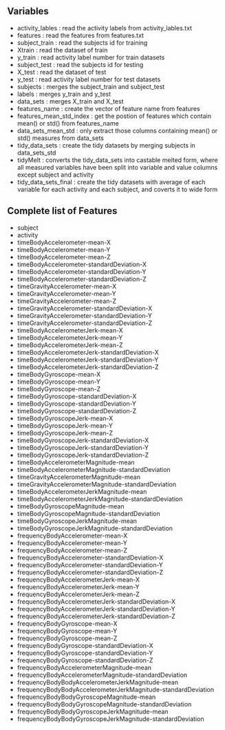 ## Variables
* activity_lables : read the activity labels from activity_lables.txt
*  features : read the features from features.txt
* subject_train : read the subjects id for training
* Xtrain : read the dataset of train
* y_train : read activity label number for train datasets 
* subject_test : read the subjects id for testing
* X_test : read the dataset of test
* y_test : read activity label number for test datasets 
* subjects : merges the subject_train and subject_test
* labels : merges y_train and y_test
* data_sets : merges X_train and X_test
* features_name : create the vector of feature name from features
* features_mean_std_index : get the postion of features which contain mean() or std() from features_name
* data_sets_mean_std : only extract those columns containing mean() or std() measures from data_sets
* tidy_data_sets : create the tidy datasets by merging subjects in data_sets_std
* tidyMelt : converts the tidy_data_sets into castable melted form, where all measured variables have been split into variable and value columns except subject and activity
* tidy_data_sets_final : create the tidy datasets with average of each variable for each activity and each subject, and coverts it to wide form

## Complete list of Features
* subject
* activity
* timeBodyAccelerometer-mean-X
* timeBodyAccelerometer-mean-Y
* timeBodyAccelerometer-mean-Z
* timeBodyAccelerometer-standardDeviation-X
* timeBodyAccelerometer-standardDeviation-Y
* timeBodyAccelerometer-standardDeviation-Z
* timeGravityAccelerometer-mean-X
* timeGravityAccelerometer-mean-Y
* timeGravityAccelerometer-mean-Z
* timeGravityAccelerometer-standardDeviation-X
* timeGravityAccelerometer-standardDeviation-Y
* timeGravityAccelerometer-standardDeviation-Z
* timeBodyAccelerometerJerk-mean-X
* timeBodyAccelerometerJerk-mean-Y
* timeBodyAccelerometerJerk-mean-Z
* timeBodyAccelerometerJerk-standardDeviation-X
* timeBodyAccelerometerJerk-standardDeviation-Y
* timeBodyAccelerometerJerk-standardDeviation-Z
* timeBodyGyroscope-mean-X
* timeBodyGyroscope-mean-Y
* timeBodyGyroscope-mean-Z
* timeBodyGyroscope-standardDeviation-X
* timeBodyGyroscope-standardDeviation-Y
* timeBodyGyroscope-standardDeviation-Z
* timeBodyGyroscopeJerk-mean-X
* timeBodyGyroscopeJerk-mean-Y
* timeBodyGyroscopeJerk-mean-Z
* timeBodyGyroscopeJerk-standardDeviation-X
* timeBodyGyroscopeJerk-standardDeviation-Y
* timeBodyGyroscopeJerk-standardDeviation-Z
* timeBodyAccelerometerMagnitude-mean
* timeBodyAccelerometerMagnitude-standardDeviation
* timeGravityAccelerometerMagnitude-mean
* timeGravityAccelerometerMagnitude-standardDeviation
* timeBodyAccelerometerJerkMagnitude-mean
* timeBodyAccelerometerJerkMagnitude-standardDeviation
* timeBodyGyroscopeMagnitude-mean
* timeBodyGyroscopeMagnitude-standardDeviation
* timeBodyGyroscopeJerkMagnitude-mean
* timeBodyGyroscopeJerkMagnitude-standardDeviation
* frequencyBodyAccelerometer-mean-X
* frequencyBodyAccelerometer-mean-Y
* frequencyBodyAccelerometer-mean-Z
* frequencyBodyAccelerometer-standardDeviation-X
* frequencyBodyAccelerometer-standardDeviation-Y
* frequencyBodyAccelerometer-standardDeviation-Z
* frequencyBodyAccelerometerJerk-mean-X
* frequencyBodyAccelerometerJerk-mean-Y
* frequencyBodyAccelerometerJerk-mean-Z
* frequencyBodyAccelerometerJerk-standardDeviation-X
* frequencyBodyAccelerometerJerk-standardDeviation-Y
* frequencyBodyAccelerometerJerk-standardDeviation-Z
* frequencyBodyGyroscope-mean-X
* frequencyBodyGyroscope-mean-Y
* frequencyBodyGyroscope-mean-Z
* frequencyBodyGyroscope-standardDeviation-X
* frequencyBodyGyroscope-standardDeviation-Y
* frequencyBodyGyroscope-standardDeviation-Z
* frequencyBodyAccelerometerMagnitude-mean
* frequencyBodyAccelerometerMagnitude-standardDeviation
* frequencyBodyBodyAccelerometerJerkMagnitude-mean
* frequencyBodyBodyAccelerometerJerkMagnitude-standardDeviation
* frequencyBodyBodyGyroscopeMagnitude-mean
* frequencyBodyBodyGyroscopeMagnitude-standardDeviation
* frequencyBodyBodyGyroscopeJerkMagnitude-mean
* frequencyBodyBodyGyroscopeJerkMagnitude-standardDeviation
